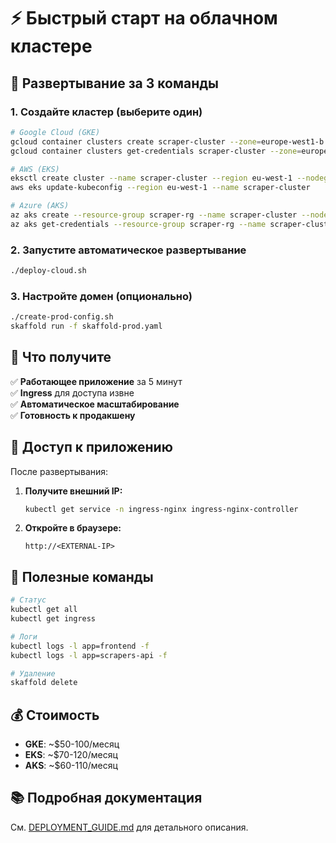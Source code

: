 # ⚡ Быстрый старт на облачном кластере

## 🚀 Развертывание за 3 команды

### 1. Создайте кластер (выберите один)

```bash
# Google Cloud (GKE)
gcloud container clusters create scraper-cluster --zone=europe-west1-b --num-nodes=3 --machine-type=e2-standard-2
gcloud container clusters get-credentials scraper-cluster --zone=europe-west1-b

# AWS (EKS)
eksctl create cluster --name scraper-cluster --region eu-west-1 --nodegroup-name workers --node-type t3.medium --nodes 3
aws eks update-kubeconfig --region eu-west-1 --name scraper-cluster

# Azure (AKS)
az aks create --resource-group scraper-rg --name scraper-cluster --node-count 3 --node-vm-size Standard_B2s
az aks get-credentials --resource-group scraper-rg --name scraper-cluster
```

### 2. Запустите автоматическое развертывание

```bash
./deploy-cloud.sh
```

### 3. Настройте домен (опционально)

```bash
./create-prod-config.sh
skaffold run -f skaffold-prod.yaml
```

## 🎯 Что получите

✅ **Работающее приложение** за 5 минут  
✅ **Ingress** для доступа извне  
✅ **Автоматическое масштабирование**  
✅ **Готовность к продакшену**  

## 📱 Доступ к приложению

После развертывания:

1. **Получите внешний IP:**
   ```bash
   kubectl get service -n ingress-nginx ingress-nginx-controller
   ```

2. **Откройте в браузере:**
   ```
   http://<EXTERNAL-IP>
   ```

## 🔧 Полезные команды

```bash
# Статус
kubectl get all
kubectl get ingress

# Логи
kubectl logs -l app=frontend -f
kubectl logs -l app=scrapers-api -f

# Удаление
skaffold delete
```

## 💰 Стоимость

- **GKE**: ~$50-100/месяц
- **EKS**: ~$70-120/месяц  
- **AKS**: ~$60-110/месяц

## 📚 Подробная документация

См. [DEPLOYMENT_GUIDE.md](DEPLOYMENT_GUIDE.md) для детального описания.
